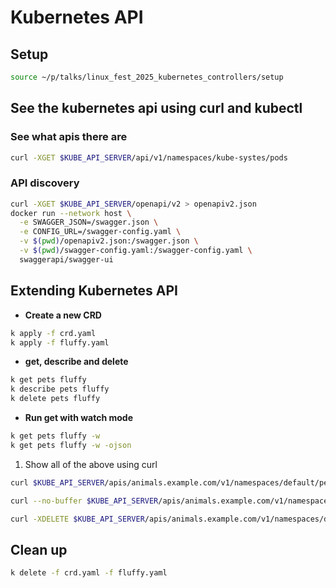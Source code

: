 # Kubernetes API

## Setup 

```bash
source ~/p/talks/linux_fest_2025_kubernetes_controllers/setup
```

## See the kubernetes api using curl and kubectl

### See what apis there are
```bash
curl -XGET $KUBE_API_SERVER/api/v1/namespaces/kube-systes/pods
```

### API discovery

```bash
curl -XGET $KUBE_API_SERVER/openapi/v2 > openapiv2.json
docker run --network host \
  -e SWAGGER_JSON=/swagger.json \
  -e CONFIG_URL=/swagger-config.yaml \
  -v $(pwd)/openapiv2.json:/swagger.json \
  -v $(pwd)/swagger-config.yaml:/swagger-config.yaml \
  swaggerapi/swagger-ui
```

## Extending Kubernetes API


- **Create a new CRD**

```bash
k apply -f crd.yaml
k apply -f fluffy.yaml
```

- **get, describe and delete**

```bash {name=04_gkubectl_get_fluffy}
k get pets fluffy
k describe pets fluffy
k delete pets fluffy
```

- **Run get with watch mode**

```bash
k get pets fluffy -w
k get pets fluffy -w -ojson
```
1. Show all of the above using curl

```bash 
curl $KUBE_API_SERVER/apis/animals.example.com/v1/namespaces/default/pets
```

```bash
curl --no-buffer $KUBE_API_SERVER/apis/animals.example.com/v1/namespaces/default/pets\?watch=true | jq 'del(.object.metadata.managedFields)'
```

```bash
curl -XDELETE $KUBE_API_SERVER/apis/animals.example.com/v1/namespaces/default/pets
```


## Clean up 
```bash
k delete -f crd.yaml -f fluffy.yaml
```
